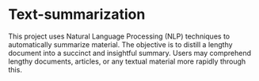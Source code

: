 # Text-summarization
This project uses Natural Language Processing (NLP) techniques to automatically summarize material.  The objective is to distill a lengthy document into a succinct and insightful summary.  Users may comprehend lengthy documents, articles, or any textual material more rapidly through this.
